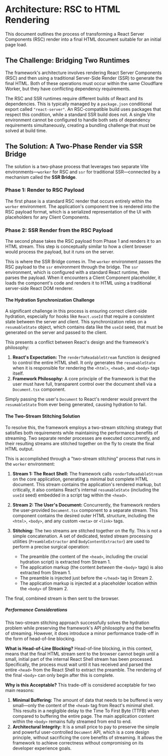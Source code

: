 # Architecture: RSC to HTML Rendering

This document outlines the process of transforming a React Server Components (RSC) render into a final HTML document suitable for an initial page load.

## The Challenge: Bridging Two Runtimes

The framework's architecture involves rendering React Server Components (RSC) and then using a traditional Server-Side Render (SSR) to generate the final HTML. Both of these operations must occur within the same Cloudflare Worker, but they have conflicting dependency requirements.

The RSC and SSR runtimes require different builds of React and its dependencies. This is typically managed by a `package.json` conditional export called `"react-server"`. An RSC-compatible build uses packages that respect this condition, while a standard SSR build does not. A single Vite environment cannot be configured to handle both sets of dependency requirements simultaneously, creating a bundling challenge that must be solved at build time.

## The Solution: A Two-Phase Render via SSR Bridge

The solution is a two-phase process that leverages two separate Vite environments—`worker` for RSC and `ssr` for traditional SSR—connected by a mechanism called the **SSR Bridge**.

### Phase 1: Render to RSC Payload

The first phase is a standard RSC render that occurs entirely within the `worker` environment. The application's component tree is rendered into the RSC payload format, which is a serialized representation of the UI with placeholders for any Client Components.

### Phase 2: SSR Render from the RSC Payload

The second phase takes the RSC payload from Phase 1 and renders it to an HTML stream. This step is conceptually similar to how a client browser would process the payload, but it runs on the server.

This is where the SSR Bridge comes in. The `worker` environment passes the RSC payload to the `ssr` environment through the bridge. The `ssr` environment, which is configured with a standard React runtime, then parses the payload. When it encounters a Client Component placeholder, it loads the component's code and renders it to HTML using a traditional server-side React DOM renderer.

#### The Hydration Synchronization Challenge

A significant challenge in this process is ensuring correct client-side hydration, especially for hooks like `React.useId` that require a consistent state between the server and client. This synchronization relies on a `resumableState` object, which contains data like the `useId` seed, that must be generated on the server and passed to the client.

This presents a conflict between React's design and the framework's philosophy:

1.  **React's Expectation:** The `renderToReadableStream` function is designed to control the entire HTML shell. It only generates the `resumableState` when it is responsible for rendering the `<html>`, `<head>`, and `<body>` tags itself.
2.  **Framework Philosophy:** A core principle of the framework is that the user must have full, transparent control over the document shell via a `Document.tsx` component.

Simply passing the user's `Document` to React's renderer would prevent the `resumableState` from ever being generated, causing hydration to fail.

#### The Two-Stream Stitching Solution

To resolve this, the framework employs a two-stream stitching strategy that satisfies both requirements while maintaining the performance benefits of streaming. Two separate render processes are executed concurrently, and their resulting streams are stitched together on the fly to create the final HTML output.

This is accomplished through a "two-stream stitching" process that runs in the `worker` environment:

1.  **Stream 1: The React Shell:** The framework calls `renderToReadableStream` on the core application, generating a minimal but complete HTML document. This stream contains the application's rendered markup, but critically, it also contains React's internal `resumableState` (including the `useId` seed) embedded in a script tag within the `<head>`.

2.  **Stream 2: The User's Document:** Concurrently, the framework renders the user-provided `Document.tsx` component to a separate stream. This component contains the desired outer HTML structure, including the `<html>`, `<body>`, and any custom `<meta>` or `<link>` tags.

3.  **Stitching:** The two streams are stitched together on the fly. This is not a simple concatenation. A set of dedicated, tested stream processing utilities (`PreambleExtractor` and `BodyContentExtractor`) are used to perform a precise surgical operation:
    *   The preamble (the content of the `<head>`, including the crucial hydration script) is extracted from Stream 1.
    *   The application markup (the content *between* the `<body>` tags) is also extracted from Stream 1.
    *   The preamble is injected just before the `</head>` tag in Stream 2.
    *   The application markup is injected at a placeholder location within the `<body>` of Stream 2.

The final, combined stream is then sent to the browser.

##### Performance Considerations

This two-stream stitching approach successfully solves the hydration problem while preserving the framework's API philosophy and the benefits of streaming. However, it does introduce a minor performance trade-off in the form of head-of-line blocking.

**What is Head-of-Line Blocking?**
Head-of-line blocking, in this context, means that the final HTML stream sent to the browser cannot begin until a small, initial part of the internal React Shell stream has been processed. Specifically, the process must wait until it has received and parsed the entire `<head>` from the React Shell to extract the preamble. The rendering of the final `<body>` can only begin after this is complete.

**Why is this Acceptable?**
This trade-off is considered acceptable for two main reasons:

1.  **Minimal Buffering:** The amount of data that needs to be buffered is very small—only the content of the `<head>` tag from React's minimal shell. This results in a negligible delay to the Time To First Byte (TTFB) when compared to buffering the entire page. The main application content within the `<body>` remains fully streamed from end to end.
2.  **Architectural Integrity:** It is a small price to pay to preserve the simple and powerful user-controlled `Document` API, which is a core design principle, without sacrificing the core benefits of streaming. It allows the framework to achieve correctness without compromising on its developer experience goals.
